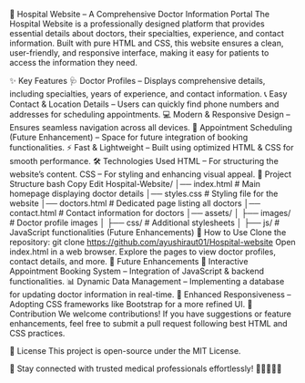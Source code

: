 🏥 Hospital Website – A Comprehensive Doctor Information Portal
The Hospital Website is a professionally designed platform that provides essential details about doctors, their specialties, experience, and contact information. Built with pure HTML and CSS, this website ensures a clean, user-friendly, and responsive interface, making it easy for patients to access the information they need.

✨ Key Features
🩺 Doctor Profiles – Displays comprehensive details, including specialties, years of experience, and contact information.
📞 Easy Contact & Location Details – Users can quickly find phone numbers and addresses for scheduling appointments.
💻 Modern & Responsive Design – Ensures seamless navigation across all devices.
📅 Appointment Scheduling (Future Enhancement) – Space for future integration of booking functionalities.
⚡ Fast & Lightweight – Built using optimized HTML & CSS for smooth performance.
🛠️ Technologies Used
HTML – For structuring the website’s content.
CSS – For styling and enhancing visual appeal.
📂 Project Structure
bash
Copy
Edit
Hospital-Website/
│── index.html        # Main homepage displaying doctor details
│── styles.css        # Styling file for the website
│── doctors.html      # Dedicated page listing all doctors
│── contact.html      # Contact information for doctors
│── assets/
│   ├── images/       # Doctor profile images
│   ├── css/          # Additional stylesheets
│   ├── js/           # JavaScript functionalities (Future Enhancements)
🚀 How to Use
Clone the repository:
git clone https://github.com/ayushiraut01/Hospital-website
Open index.html in a web browser.
Explore the pages to view doctor profiles, contact details, and more.
🔮 Future Enhancements
🏥 Interactive Appointment Booking System – Integration of JavaScript & backend functionalities.
📊 Dynamic Data Management – Implementing a database for updating doctor information in real-time.
📱 Enhanced Responsiveness – Adopting CSS frameworks like Bootstrap for a more refined UI.
🤝 Contribution
We welcome contributions! If you have suggestions or feature enhancements, feel free to submit a pull request following best HTML and CSS practices.

📜 License
This project is open-source under the MIT License.

📌 Stay connected with trusted medical professionals effortlessly! 👨‍⚕️👩‍⚕️✨
